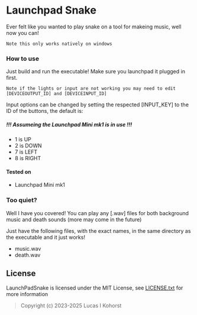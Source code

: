 # Launchpad Snake
Ever felt like you wanted to play snake on a tool for makeing music, well now you can!

    Note this only works natively on windows

### How to use
Just build and run the executable! Make sure you launchpad it plugged in first.

    Note if the lights or input are not working you may need to edit [DEVICEOUTPUT_ID] and [DEVICEINPUT_ID]

Input options can be changed by setting the respected [INPUT_KEY] to the ID of the buttons, the default is:

##### !!! Assumeing the Launchpad Mini mk1 is in use !!!

- 1 is UP
- 2 is DOWN
- 7 is LEFT
- 8 is RIGHT

#### Tested on
- Launchpad Mini mk1

### Too quiet?
Well I have you covered! You can play any [.wav] files for both background music and death sounds (more may come in the future)

Just have the following files, with the exact names, in the same directory as the executable and it just works!

- music.wav
- death.wav

## License
LaunchPadSnake is licensed under the MIT License, see [LICENSE.txt](https://github.com/Hedge239/LaunchPadSnake/blob/main/LICENSE.txt) for more information
> Copyright (c) 2023-2025 Lucas I Kohorst
